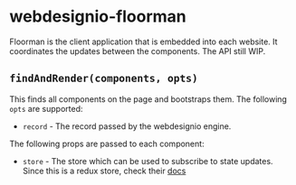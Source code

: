 # webdesignio-floorman

Floorman is the client application that is embedded into each website. It coordinates the updates between the components. The API still WIP.

## `findAndRender(components, opts)`

This finds all components on the page and bootstraps them. The following `opts` are supported:

 * `record` - The record passed by the webdesignio engine.

The following props are passed to each component:

 * `store` - The store which can be used to subscribe to state updates. Since this is a redux store,
  check their [docs](http://redux.js.org)
